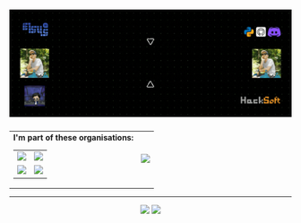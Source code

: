 <!--
**SashoStoichkov/SashoStoichkov** is a ✨ _special_ ✨ repository because its `README.md` (this file) appears on your GitHub profile.
-->
<h1 align="center" width="100%">
  <img src="./GH Cover.gif">
</h1>

<table align="center">
  <tr>
    <td align="center">
      <strong>I'm part of these organisations:</strong><br>
      <table>
        <tr>
          <td align="center"><a href="https://github.com/HackSoftware"><img src="https://avatars3.githubusercontent.com/u/11139128?s=150&v=4" /></a></td>
          <td align="center"><a href="https://github.com/EddieHubCommunity"><img src="https://avatars3.githubusercontent.com/u/66388388?s=150&v=4" /></a></td>
        </tr>
        <tr>
          <td align="center"><a href="https://github.com/BookShareBG"><img src="https://avatars3.githubusercontent.com/u/73662810?s=150&v=4" /></a></td>
          <td align="center"><a href="https://github.com/SashoStoichkovArchive"><img src="https://avatars3.githubusercontent.com/u/79784426?s=150&v=4" /></a></td>
        </tr>
      </table>
    </td>
    <td align="center">
      <img src="https://github-readme-stats.vercel.app/api?username=SashoStoichkov&show_icons=true&theme=merko" />
    </td>
  </tr>
</table>

<!--
🔭 I’m currently working on **Python projects**
<ul align="left">
   <li>Worked over <a href="https://github.com/HackSoftware/simple_schema_validator">simple-schema-validator</a> pip module</li>
   <li>Worked over <a href="https://github.com/HackSoftware/Django-Styleguide">Django Styleguide</a> example <a href="https://github.com/HackSoftware/Styleguide-Example">project</a></li>
</ul>
-->

---

<p align="center">
  <img width="96%" src="https://activity-graph.herokuapp.com/graph?username=SashoStoichkov&show_icons=true&count_private=true&theme=rogue&area=true" />
  <img width="96%" src="https://github-readme-streak-stats.herokuapp.com/?user=SashoStoichkov&show_icons=true&locale=en&layout=demo&theme=merko" />
</p>
